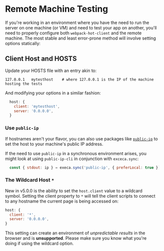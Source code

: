 # Remote Machine Testing

If you're working in an environment where you have the need to run the server on
one machine (or VM) and need to test your app on another, you'll need to properly
configure both `webpack-hot-client` and the remote machine. The most stable and
least error-prone method will involve setting options statically:

## Client Host and HOSTS

Update your HOSTS file with an entry akin to:

```
127.0.0.1   mytesthost    # where 127.0.0.1 is the IP of the machine hosting the tests
```

And modifying your options in a similar fashion:

```js
  host: {
    client: 'mytesthost',
    server: '0.0.0.0',
  }
```

### Use `public-ip`

If hostnames aren't your flavor, you can also use packages like
[`public-ip`](https://www.npmjs.com/package/public-ip) to set the host to your
machine's public IP address.

If the need to use `public-ip` in a synchronous environment arises, you might
look at using `public-ip-cli` in conjunction with `exceca.sync`:

```js
  const { stdout: ip } = execa.sync('public-ip', { preferLocal: true });
```

### The Wildcard Host `*`

New in v5.0.0 is the ability to set the `host.client` value to a wildcard symbol.
Setting the client property to `*` will tell the client scripts to connect to
any hostname the current page is being accessed on:

```js
host: {
  client: '*',
  server: '0.0.0.0',
}
```

This setting can create an environment of _unpredictable results_ in the
browser and is **unsupported**. Please make sure you know what you're doing if
using the wildcard option.